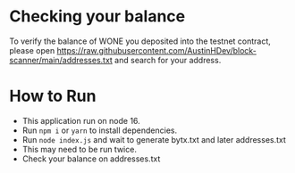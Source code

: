 # Checking your balance
To verify the balance of WONE you deposited into the testnet contract, please open https://raw.githubusercontent.com/AustinHDev/block-scanner/main/addresses.txt and search for your address.

# How to Run

- This application run on node 16.
- Run `npm i` or `yarn` to install dependencies.
- Run `node index.js` and wait to generate bytx.txt and later addresses.txt
- This may need to be run twice.
- Check your balance on addresses.txt
